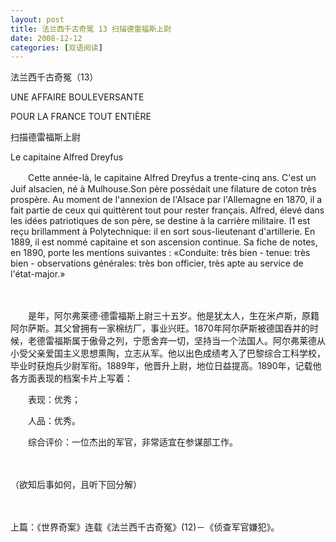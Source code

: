 ```yaml
---
layout: post
title: 法兰西千古奇冤 13 扫描德雷福斯上尉
date: 2008-12-12
categories: [双语阅读]  
---
```


法兰西千古奇冤（13）

UNE AFFAIRE BOULEVERSANTE

POUR LA FRANCE TOUT ENTIÈRE

扫描德雷福斯上尉

Le capitaine Alfred Dreyfus



　　Cette année-là, le capitaine Alfred Dreyfus a trente-cinq ans. C'est un Juif alsacien, né à Mulhouse.Son père possédait une filature de coton très prospère. Au moment de l'annexion de l'Alsace par l'Allemagne en 1870, il a fait partie de ceux qui quittèrent tout pour rester français. Alfred, élevé dans les idées patriotiques de son père, se destine à la carrière militaire. I1 est reçu brillamment à Polytechnique: il en sort sous-lieutenant d'artillerie. En 1889, il est nommé capitaine et son ascension continue. Sa fiche de notes, en 1890, porte les mentions suivantes : «Conduite: très bien - tenue: très bien - observations générales: très bon officier, très apte au service de l'état-major.»

　　

　　是年，阿尔弗莱德·德雷福斯上尉三十五岁。他是犹太人，生在米卢斯，原籍阿尔萨斯。其父曾拥有一家棉纺厂，事业兴旺。1870年阿尔萨斯被德国吞并的时候，老德雷福斯属于傲骨之列，宁愿舍弃一切，坚持当一个法国人。阿尔弗莱德从小受父亲爱国主义思想熏陶，立志从军。他以出色成绩考入了巴黎综合工科学校，毕业时获炮兵少尉军衔。1889年，他晋升上尉，地位日益提高。1890年，记载他各方面表现的档案卡片上写着：

　　表现：优秀；

　　人品：优秀。

　　综合评价：一位杰出的军官，非常适宜在参谋部工作。

　　

（欲知后事如何，且听下回分解）

　

上篇：《世界奇案》连载《法兰西千古奇冤》(12)－《侦查军官嫌犯》。
